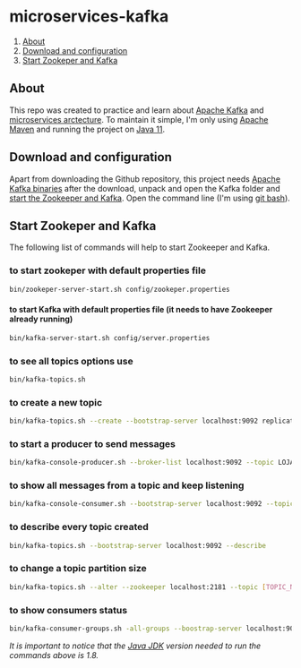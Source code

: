 # microservices-kafka
1. [About](#About)
2. [Download and configuration](#Download-and-configuration)
3. [Start Zookeper and Kafka](#Start-Zookeper-and-Kafka)

<a name="About"/>

## About
This repo was created to practice and learn about [Apache Kafka](https://kafka.apache.org/) and [microservices arctecture](https://en.wikipedia.org/wiki/Microservices).
To maintain it simple, I'm only using [Apache Maven](https://maven.apache.org/) and running the project on [Java 11](https://www.oracle.com/java/technologies/javase-downloads.html).

<a name="Download-and-configuration"/>

## Download and configuration
Apart from downloading the Github repository, this project needs [Apache Kafka binaries](https://kafka.apache.org/downloads) after the download, unpack and open the Kafka folder and [start the Zookeeper and Kafka](#Start-Zookeper-and-Kafka).
Open the command line (I'm using [git bash](https://git-scm.com/downloads)).


<a name="Start-Zookeper-and-Kafka"/>

## Start Zookeper and Kafka
The following list of commands will help to start Zookeeper and Kafka.

### to start zookeper with default properties file
``` sh
bin/zookeper-server-start.sh config/zookeper.properties
```
#### to start Kafka with default properties file (it needs to have Zookeeper already running)
``` sh
bin/kafka-server-start.sh config/server.properties
```
### to see all topics options use
``` sh
bin/kafka-topics.sh
```
### to create a new topic
``` sh
bin/kafka-topics.sh --create --bootstrap-server localhost:9092 replication-factor 1 --partirions 1 --topic NOME_TOPICO
```
### to start a producer to send messages
``` sh
bin/kafka-console-producer.sh --broker-list localhost:9092 --topic LOJA_NOVO_PEDIDO
```
### to show all messages from a topic and keep listening
``` sh
bin/kafka-console-consumer.sh --bootstrap-server localhost:9092 --topic NOME_TOPICO --from-beginning
```
### to describe every topic created
``` sh
bin/kafka-topics.sh --bootstrap-server localhost:9092 --describe
```
### to change a topic partition size
``` sh
bin/kafka-topics.sh --alter --zookeeper localhost:2181 --topic [TOPIC_NAME] --partitions [NUMBER_OF_PARTITIONS]
```
### to show consumers status
``` sh
bin/kafka-consumer-groups.sh -all-groups --boostrap-server localhost:9092 --describe
```
*It is important to notice that the [Java JDK](https://www.oracle.com/java/technologies/javase-downloads.html) version needed to run the commands above is 1.8.*
